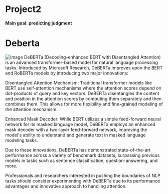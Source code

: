 # Project2 
**Main goal: predicting judgment**

# Deberta
![image](https://github.com/edwardhan925192/Project2/assets/127165920/56ebcdf9-de5e-4c2d-b831-72ce4df0786c)
DeBERTa (Decoding-enhanced BERT with Disentangled Attention) is an advanced transformer-based model for natural language processing tasks. Introduced by Microsoft Research, DeBERTa improves upon the BERT and RoBERTa models by introducing two major innovations:

Disentangled Attention Mechanism: Traditional transformer models like BERT use self-attention mechanisms where the attention scores depend on dot-products of query and key vectors. DeBERTa disentangles the content and position in the attention scores by computing them separately and then combines them. This allows for more flexibility and fine-grained modeling of the attention mechanism.

Enhanced Mask Decoder: While BERT utilizes a simple feed-forward neural network for its masked language model, DeBERTa employs an enhanced mask decoder with a two-layer feed-forward network, improving the model's ability to understand and generate text in masked language modeling tasks.

Due to these innovations, DeBERTa has demonstrated state-of-the-art performance across a variety of benchmark datasets, surpassing previous models in tasks such as sentence classification, question-answering, and more.

Professionals and researchers interested in pushing the boundaries of NLP tasks should consider experimenting with DeBERTa due to its performance advantages and innovative approach to handling attention.
